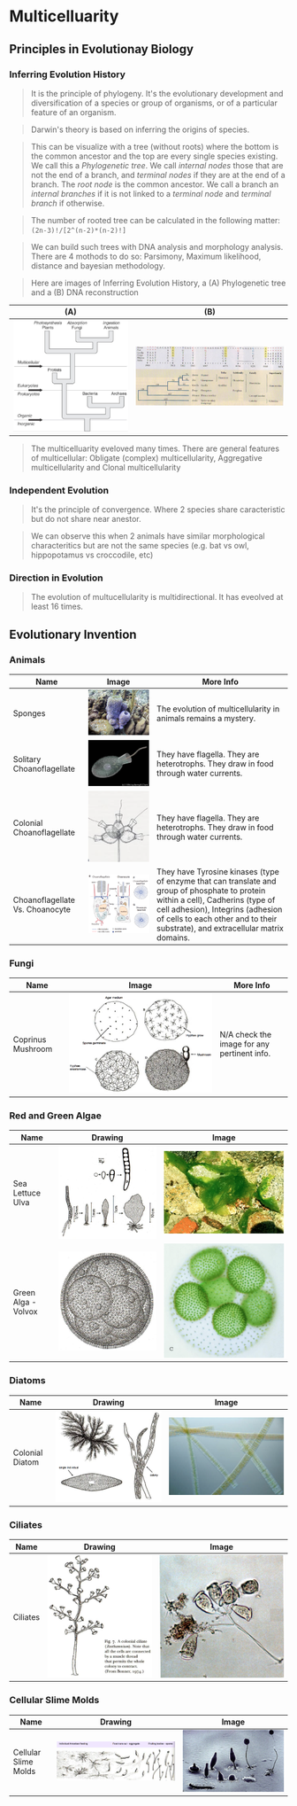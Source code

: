 # Multicelluarity

## Principles in Evolutionay Biology

### Inferring Evolution History
  
  > It is the principle of phylogeny. It's the evolutionary development and diversification of a species or group of organisms, or of a particular feature of an organism.
  
  > Darwin's theory is based on inferring the origins of species.
  
  > This can be visualize with a tree (without roots) where the bottom is the common ancestor and the top are every single species existing. We call this a _Phylogenetic tree_. We call _internal nodes_ those that are not the end of a branch, and _terminal nodes_ if they are at the end of a branch. The _root node_ is the common ancestor. We call a branch an _internal branches_ if it is not linked to a _terminal node_ and _terminal branch_ if otherwise.
  
  > The number of rooted tree can be calculated in the following matter: `(2n-3)!/[2^(n-2)*(n-2)!]`
  
  > We can build such trees with DNA analysis and morphology analysis. There are 4 mothods to do so: Parsimony, Maximum likelihood, distance and bayesian methodology.
  
  > Here are images of Inferring Evolution History, a (A) Phylogenetic tree and a (B) DNA reconstruction

| (A) | (B) |
|-----|-----|
|![alt text](lecture_data/infference_evolution_history.png "Inferring Evolution History example") | ![alt text](lecture_data/dna_reconstruction.png "DNA Reconstruction 2")|

  > The multicelluarity eveloved many times. There are general features of multicellular: Obligate (complex) multicellularity, Aggregative multicellularity and Clonal multicellularity
  
  
### Independent Evolution

  > It's the principle of convergence. Where 2 species share caracteristic but do not share near anestor.
  
  > We can observe this when 2 animals have similar morphological characteritics but are not the same species (e.g. bat vs owl, hippopotamus vs croccodile, etc)


### Direction in Evolution

  > The evolution of multucellularity is multidirectional. It has eveolved at least 16 times.


## Evolutionary Invention

### Animals

| Name | Image | More Info |
|------|-------|-----------|
| Sponges | ![alt text](lecture_data/sponge.png "Sponge")| The evolution of multicellularity in animals remains a mystery. |
| Solitary Choanoflagellate | ![alt text](lecture_data/Choanoflagellate_sol.png "Solitary Choanoflagellate")| They have flagella. They are heterotrophs. They draw in food through water currents. |
| Colonial Choanoflagellate | ![alt text](lecture_data/Choanoflagellate_col.png "Colonial Choanoflagellate")| They have flagella. They are heterotrophs. They draw in food through water currents. |
| Choanoflagellate Vs. Choanocyte | ![alt text](lecture_data/choano_choano.png "Choanoflagellate Vs. Choanocyte")| They have Tyrosine kinases (type of enzyme that can translate and group of phosphate to protein within a cell), Cadherins (type of cell adhesion), Integrins (adhesion of cells to each other and to their substrate), and extracellular matrix domains. |


### Fungi

| Name | Image | More Info |
|------|-------|-----------|
| Coprinus Mushroom | ![alt text](lecture_data/Coprinus.png "Coprinus Mushroom")| N/A check the image for any pertinent info. |

### Red and Green Algae

| Name | Drawing | Image |
|------|---------|-------|
| Sea Lettuce Ulva | ![alt text](lecture_data/drawing_1.png "Drawing of Sea Lettuce Ulva")| ![alt text](lecture_data/fungi_1.png "Sea Lettuce Ulva")|
| Green Alga - Volvox | ![alt text](lecture_data/drawing_2.png "Drawing of Green Alga - Volvox")| ![alt text](lecture_data/fungi_2.png "Green Alga - Volvox")|


### Diatoms

| Name | Drawing | Image |
|------|---------|-------|
| Colonial Diatom | ![alt text](lecture_data/diatom_drawing.png "Drawing of Single and Colonial Diatom")| ![alt text](lecture_data/diatom_02.png "Colonial Diatom")|

### Ciliates

| Name | Drawing | Image |
|------|---------|-------|
| Ciliates | ![alt text](lecture_data/ciliate_1.png "Drawing of Ciliate")| ![alt text](lecture_data/ciliate_2.png "Ciliate")|

### Cellular Slime Molds

| Name | Drawing | Image |
|------|---------|-------|
| Cellular Slime Molds | ![alt text](lecture_data/slime_molds_1.png "Drawing of Cellular Slime Molds")| ![alt text](lecture_data/slime_molds_2.png "Cellular Slime Molds")|
